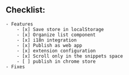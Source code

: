 ## Checklist:
    - Features
        - [x] Save store in localStorage
        - [x] Organize list component
        - [x] i18n integration
        - [x] Publish as web app
        - [x] extension configuration
        - [x] Scroll only in the snippets space
        - [ ] publish in chrome store
    - Fixes
